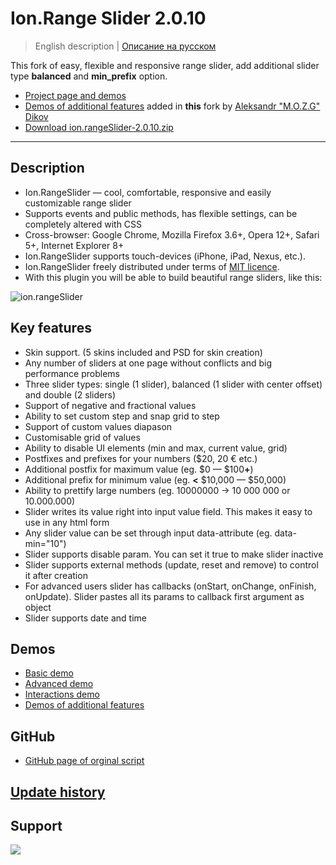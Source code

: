 # Ion.Range Slider 2.0.10

> English description | <a href="readme.ru.md">Описание на русском</a>

This fork of easy, flexible and responsive range slider, add additional slider type **balanced** and **min_prefix** option.
* <a href="http://ionden.com/a/plugins/ion.rangeSlider/en.html">Project page and demos</a>
* <a href="http://codepen.io/M_O_Z_G/pen/yNzxO">Demos of additional features</a> added in **this** fork by <a href="https://github.com/M-O-Z-G">Aleksandr "M.O.Z.G" Dikov<a>
* <a href="http://ionden.com/a/plugins/ion.rangeSlider/ion.rangeSlider-2.0.10.zip">Download ion.rangeSlider-2.0.10.zip</a>

***

## Description
* Ion.RangeSlider — cool, comfortable, responsive and easily customizable range slider
* Supports events and public methods, has flexible settings, can be completely altered with CSS
* Cross-browser: Google Chrome, Mozilla Firefox 3.6+, Opera 12+, Safari 5+, Internet Explorer 8+
* Ion.RangeSlider supports touch-devices (iPhone, iPad, Nexus, etc.).
* Ion.RangeSlider freely distributed under terms of <a href="http://ionden.com/a/plugins/licence.html" target="_blank">MIT licence</a>.
* With this plugin you will be able to build beautiful range sliders, like this:

![ion.rangeSlider](http://i.imgur.com/z5FGsaz.png)

## Key features
* Skin support. (5 skins included and PSD for skin creation)
* Any number of sliders at one page without conflicts and big performance problems
* Three slider types: single (1 slider), balanced (1 slider with center offset) and double (2 sliders)
* Support of negative and fractional values
* Ability to set custom step and snap grid to step
* Support of custom values diapason
* Customisable grid of values
* Ability to disable UI elements (min and max, current value, grid)
* Postfixes and prefixes for your numbers ($20, 20 &euro; etc.)
* Additional postfix for maximum value (eg. $0 — $100<b>+</b>)
* Additional prefix for minimum value (eg. <b><</b> $10,000 — $50,000)
* Ability to prettify large numbers (eg. 10000000 -> 10 000 000 or 10.000.000)
* Slider writes its value right into input value field. This makes it easy to use in any html form
* Any slider value can be set through input data-attribute (eg. data-min="10")
* Slider supports disable param. You can set it true to make slider inactive
* Slider supports external methods (update, reset and remove) to control it after creation
* For advanced users slider has callbacks (onStart, onChange, onFinish, onUpdate). Slider pastes all its params to callback first argument as object
* Slider supports date and time


## Demos

* <a href="http://ionden.com/a/plugins/ion.rangeSlider/demo.html" class="switch__item">Basic demo</a>
* <a href="http://ionden.com/a/plugins/ion.rangeSlider/demo_advanced.html" class="switch__item">Advanced demo</a>
* <a href="http://ionden.com/a/plugins/ion.rangeSlider/demo_interactions.html" class="switch__item">Interactions demo</a>
* <a href="http://codepen.io/M_O_Z_G/pen/yNzxO">Demos of additional features</a>


## GitHub

* <a href="https://github.com/IonDen/ion.rangeSlider">GitHub page of orginal script</a>


## <a href="history.md">Update history</a>


## Support
[![](https://pledgie.com/campaigns/25694.png?skin_name=chrome)](https://pledgie.com/campaigns/25694)
